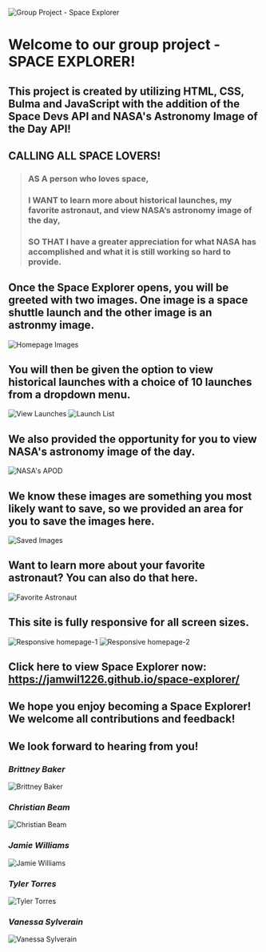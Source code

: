 ![Group Project - Space Explorer](./assets/images/homepage.png)

# Welcome to our group project - SPACE EXPLORER!

## This project is created by utilizing HTML, CSS, Bulma and JavaScript with the addition of the Space Devs API and NASA's Astronomy Image of the Day API!

## CALLING ALL SPACE LOVERS!

> ### AS A person who loves space,
>
> ### I WANT to learn more about historical launches, my favorite astronaut, and view NASA’s astronomy image of the day,
>
> ### SO THAT I have a greater appreciation for what NASA has accomplished and what it is still working so hard to provide.

## Once the Space Explorer opens, you will be greeted with two images. One image is a space shuttle launch and the other image is an astronmy image.

![Homepage Images](./assets/images/homepage-images.png)

## You will then be given the option to view historical launches with a choice of 10 launches from a dropdown menu.

![View Launches](./assets/images/view-launches.png)
![Launch List](./assets/images/launch-list.png)

## We also provided the opportunity for you to view NASA's astronomy image of the day.

![NASA's APOD](./assets/images/image-of-the-day.png)

## We know these images are something you most likely want to save, so we provided an area for you to save the images here.

![Saved Images](./assets/images/saved-images.png)

## Want to learn more about your favorite astronaut? You can also do that here.

![Favorite Astronaut](./assets/images/favorite-astronaut.png)

## This site is fully responsive for all screen sizes.

![Responsive homepage-1](./assets/images/homepage-1.png)
![Responsive homepage-2](./assets/images/homepage-2.png)

## Click here to view Space Explorer now: https://jamwil1226.github.io/space-explorer/

## We hope you enjoy becoming a Space Explorer! We welcome all contributions and feedback!

## We look forward to hearing from you!

### _Brittney Baker_

![Brittney Baker](./assets/images/brittney.png)

### _Christian Beam_

![Christian Beam](./assets/images/christian.png)

### _Jamie Williams_

![Jamie Williams](./assets/images/jamie.png)

### _Tyler Torres_

![Tyler Torres](./assets/images/tyler.png)

### _Vanessa Sylverain_

![Vanessa Sylverain](./assets/images/vanessa.png)
